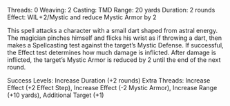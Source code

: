 Threads: 0                                Weaving: 2
Casting: TMD                           Range: 20 yards
Duration: 2 rounds
Effect: WIL + 2/Mystic and reduce Mystic Armor by 2

This spell attacks a character with a small dart shaped from astral energy. The magician pinches himself and flicks his wrist as if throwing a dart, then makes a Spellcasting test against the target’s Mystic Defense. If successful, the Effect test determines how much damage is inflicted. After damage is inflicted, the target’s Mystic Armor is reduced by 2 until the end of the next round. 

Success Levels: Increase Duration (+2 rounds)
Extra Threads: Increase Effect (+2 Effect Step), Increase Effect (-2 Mystic Armor), Increase Range (+10 yards), Additional Target (+1)